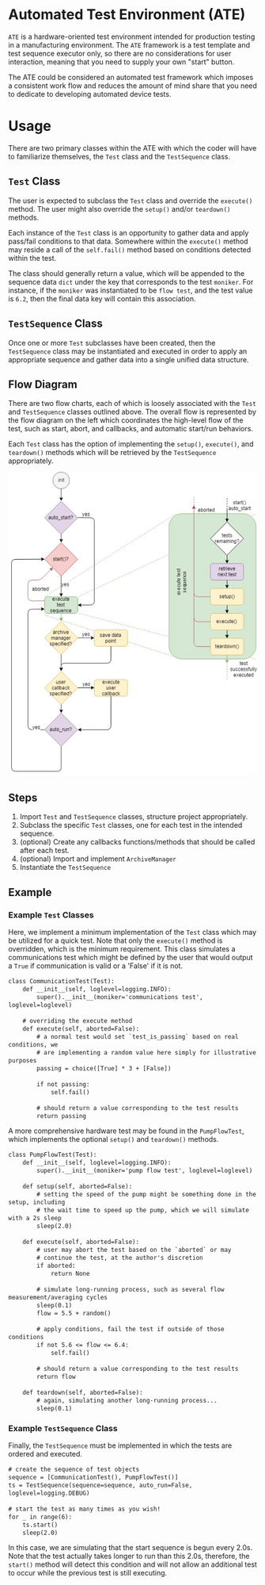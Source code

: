 # Automated Test Environment (ATE)

`ATE` is a hardware-oriented test environment intended for production testing in a manufacturing 
environment.  The `ATE` framework is a test template and test sequence executor only, so there 
are no considerations for user interaction, meaning that you need to supply your own "start" button.

The ATE could be considered an automated test framework which imposes a consistent work flow and
reduces the amount of mind share that you need to dedicate to developing automated device tests.

# Usage

There are two primary classes within the ATE with which the coder will have to familiarize themselves, 
the `Test` class and the `TestSequence` class.

## `Test` Class

The user is expected to subclass the `Test` class and override the `execute()` method.  The user might
also override the `setup()` and/or `teardown()` methods.

Each instance of the `Test` class is an opportunity to gather data and apply pass/fail conditions to
that data.  Somewhere within the `execute()` method may reside a call of the `self.fail()` method based 
on conditions detected within the test.

The class should generally return a value, which will be appended to the sequence data `dict` under the key
that corresponds to the test `moniker`.  For instance, if the `moniker` was instantiated to be `flow test`,
and the test value is `6.2`, then the final data key will contain this association.

## `TestSequence` Class

Once one or more `Test` subclasses have been created, then the `TestSequence` class may be instantiated
and executed in order to apply an appropriate sequence and gather data into a single unified data
structure.

## Flow Diagram

There are two flow charts, each of which is loosely associated with the `Test` and `TestSequence`
classes outlined above.  The overall flow is represented by the flow diagram on the left which
coordinates the high-level flow of the test, such as start, abort, and callbacks, and automatic
start/run behaviors.

Each `Test` class has the option of implementing the `setup()`, `execute()`, and `teardown()` methods
which will be retrieved by the `TestSequence` appropriately.

![Flow Diagram](images/flow-diagram.jpg)

## Steps

 1. Import `Test` and `TestSequence` classes, structure project appropriately.
 2. Subclass the specific `Test` classes, one for each test in the intended sequence.
 3. (optional) Create any callbacks functions/methods that should be called after each test.
 4. (optional) Import and implement `ArchiveManager`
 5. Instantiate the `TestSequence`

## Example

### Example `Test` Classes

Here, we implement a minimum implementation of the `Test` class which may be utilized for a quick
test.  Note that only the `execute()` method is overridden, which is the minimum requirement.  This
class simulates a communications test which might be defined by the user that would output a `True`
if communication is valid or a 'False' if it is not.

    class CommunicationTest(Test):
        def __init__(self, loglevel=logging.INFO):
            super().__init__(moniker='communications test', loglevel=loglevel)
    
        # overriding the execute method
        def execute(self, aborted=False):
            # a normal test would set `test_is_passing` based on real conditions, we
            # are implementing a random value here simply for illustrative purposes
            passing = choice([True] * 3 + [False])
    
            if not passing:
                self.fail()
    
            # should return a value corresponding to the test results
            return passing

A more comprehensive hardware test may be found in the `PumpFlowTest`, which implements the optional
`setup()` and `teardown()` methods.

    class PumpFlowTest(Test):
        def __init__(self, loglevel=logging.INFO):
            super().__init__(moniker='pump flow test', loglevel=loglevel)
    
        def setup(self, aborted=False):
            # setting the speed of the pump might be something done in the setup, including
            # the wait time to speed up the pump, which we will simulate with a 2s sleep
            sleep(2.0)
    
        def execute(self, aborted=False):
            # user may abort the test based on the `aborted` or may
            # continue the test, at the author's discretion
            if aborted:
                return None
    
            # simulate long-running process, such as several flow measurement/averaging cycles
            sleep(0.1)
            flow = 5.5 + random()
    
            # apply conditions, fail the test if outside of those conditions
            if not 5.6 <= flow <= 6.4:
                self.fail()
    
            # should return a value corresponding to the test results
            return flow
    
        def teardown(self, aborted=False):
            # again, simulating another long-running process...
            sleep(0.1)

### Example `TestSequence` Class

Finally, the `TestSequence` must be implemented in which the tests are ordered and executed.

    # create the sequence of test objects
    sequence = [CommunicationTest(), PumpFlowTest()]
    ts = TestSequence(sequence=sequence, auto_run=False, loglevel=logging.DEBUG)

    # start the test as many times as you wish!
    for _ in range(6):
        ts.start()
        sleep(2.0)
        
In this case, we are simulating that the start sequence is begun every 2.0s.  Note that the
test actually takes longer to run than this 2.0s, therefore, the `start()` method will detect
this condition and will not allow an additional test to occur while the previous test is
still executing.
